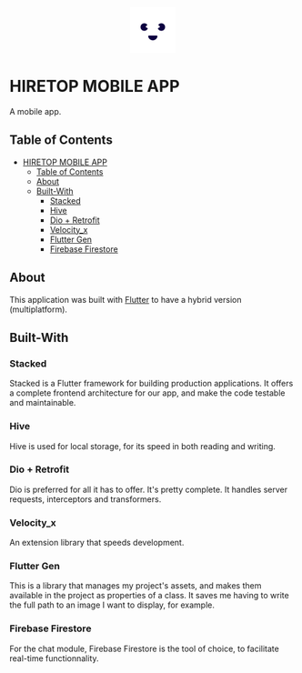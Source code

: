 <br />
<div  align="center">
  <a  href="https://github.com/othneildrew/Best-README-Template">
    <img  src="assets/svg/logo.svg"  alt="Logo"  width="80"  height="80">
  </a>
</div>

# HIRETOP MOBILE APP

A mobile app.


## Table of Contents

- [HIRETOP MOBILE APP](#hiretop-mobile-app)
  - [Table of Contents](#table-of-contents)
  - [About](#about)
  - [Built-With](#built-with)
    - [Stacked](#stacked)
    - [Hive](#hive)
    - [Dio + Retrofit](#dio--retrofit)
    - [Velocity\_x](#velocity_x)
    - [Flutter Gen](#flutter-gen)
    - [Firebase Firestore](#firebase-firestore)



## About

This application was built with [Flutter](https://flutter.dev) to have a hybrid version (multiplatform).

## Built-With

### Stacked
Stacked is a Flutter framework for building production applications. It offers a complete frontend
architecture for our app, and make the code testable and maintainable.

### Hive
Hive is used for local storage, for its speed in both reading and writing.


### Dio + Retrofit
Dio is preferred for all it has to offer. It's pretty complete. It handles server requests, interceptors and transformers.


### Velocity_x
An extension library that speeds development.

### Flutter Gen
This is a library that manages my project's assets, and makes them available in the project as properties of a class. It saves me having to write the full path to an image I want to display, for example.

### Firebase Firestore
For the chat module, Firebase Firestore is the tool of choice, to facilitate real-time functionnality.